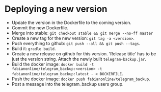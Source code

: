 # Deploying a new version

* Update the version in the Dockerfile to the coming version.
* Commit the new Dockerfile.
* Merge into stable: `git checkout stable && git merge --no-ff master`
* Create a new tag for the new version: `git tag -a <version>`.
* Push everything to github: `git push --all && git push --tags`.
* Build it: `gradle build`.
* Create a new release on github for this version. 'Release title' has to be just the version string. Attach the newly built `telegram-backup.jar`.
* Build the docker image: `docker build -t fabianonline/telegram_backup:<version> -t fabianonline/telegram_backup:latest - < DOCKERFILE`.
* Push the docker image: `docker push fabianonline/telegram_backup`.
* Post a message into the telegram_backup users group.
